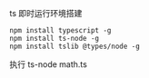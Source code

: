 ts 即时运行环境搭建

```shell
npm install typescript -g
npm install ts-node -g
npm install tslib @types/node -g
```

执行 ts-node math.ts